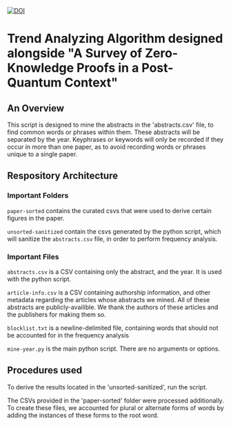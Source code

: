 [![DOI](https://zenodo.org/badge/486460500.svg)](https://zenodo.org/badge/latestdoi/486460500)
# Trend Analyzing Algorithm designed alongside "A Survey of Zero-Knowledge Proofs in a Post-Quantum Context"
## An Overview
This script is designed to mine the abstracts in the 'abstracts.csv' file, to find common words or phrases within them. These abstracts will be separated by the year. Keyphrases or keywords will only be recorded if they occur in more than one paper, as to avoid recording words or phrases unique to a single paper. 

## Respository Architecture

### Important Folders
`paper-sorted` contains the curated csvs that were used to derive certain figures in the paper.

`unsorted-sanitized` contain the csvs generated by the python script, which will sanitize the `abstracts.csv` file, in order to perform frequency analysis.

### Important Files

`abstracts.csv` is a CSV containing only the abstract, and the year. It is used with the python script.

`article-info.csv` is a CSV containing authorship information, and other metadata regarding the articles whose abstracts we mined. All of these abstracts are publicly-availible. We thank the authors of these articles and the publishers for making them so. 

`blocklist.txt` is a newline-delimited file, containing words that should not be accounted for in the frequency analysis

`mine-year.py` is the main python script. There are no arguments or options.


## Procedures used
To derive the results located in the 'unsorted-sanitized', run the script. 

The CSVs provided in the 'paper-sorted' folder were processed additionally. To create these files, we accounted for plural or alternate forms of words by adding the instances of these forms to the root word. 

